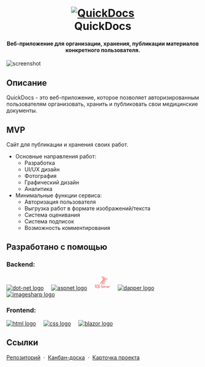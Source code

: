
<h1 align="center">
  <br>
  <a href="https://dev-hello-project.pantheonsite.io"><img src="https://dev-hello-project.pantheonsite.io/sites/default/files/3d4c5770c88b5b3ab7287096ea90fac7%20%282%29-Photoroom.png" alt="QuickDocs" width="200"></a>
  <br>
  QuickDocs
  <br>
</h1>

<h4 align="center">Веб-приложение для организации, хранения, публикации  материалов  конкретного пользователя.</h4>

![screenshot](https://i.postimg.cc/qqYWKS8q/image-translated-3.jpg)

## Описание
QuickDocs - это веб-приложение, которое позволяет авторизированным пользователям организовать, хранить и публиковать свои медицинские документы.
## MVP
Сайт для публикации и хранения своих работ.

* Основные направления работ:
  - Разработка
  - UI/UX дизайн
  - Фотография
  - Графический дизайн
  - Аналитика
* Минимальные функции сервиса:
  - Авторизация пользователя
  - Выгрузка работ в формате изображений/текста
  - Система оценивания
  - Система подписок
  - Возможность комментирования

## Разработано с помощью
<div align="left">
  <h3>Backend:</h3>
  <a href="https://dotnet.microsoft.com/en-us/"><img src="https://cdn.jsdelivr.net/gh/devicons/devicon/icons/dot-net/dot-net-plain-wordmark.svg" height="40" alt="dot-net logo"  /></a>
  <img width="12" />
  <a href="https://dotnet.microsoft.com/en-us/apps/aspnet"><img src="https://infogeek.in/assets/images/features/mvc.png" height="40" alt="aspnet logo"  /></a>
  <img width="12" />
  <a href="https://learn.microsoft.com/ru-ru/sql/ssms/download-sql-server-management-studio-ssms?view=sql-server-ver16"><img src="https://github.com/devicons/devicon/blob/v2.16.0/icons/microsoftsqlserver/microsoftsqlserver-plain-wordmark.svg" height="40" alt="mssql logo"  /></a>
  <img width="12" />
  <a href="https://dappertutorial.net/download"><img src="https://www.lluisfranco.com/images/posts/DapperLogo.png" height="40" alt="dapper logo"  /></a>
  <img width="12" />
  <a href="https://sixlabors.com/products/imagesharp/"><img src="https://avatars.githubusercontent.com/u/25224152?v=4&s=400" height="40" alt="imagesharp logo"  /></a>
  <img width="12" />
  </br>
  <h3>Frontend:</h3>
  <a href="https://www.w3.org/html/"><img src="https://fuzeservers.ru/wp-content/uploads/1/2/f/12fe80952f7ce58a3adc27c592b3a3c9.png" height="40" alt="html logo"  /></a>
  <img width="12" />
  <a href="https://www.w3.org/Style/CSS/Overview.en.html"><img src="https://gas-kvas.com/uploads/posts/2023-02/1675463201_gas-kvas-com-p-fonovii-risunok-v-css3-16.jpg" height="40" alt="css logo"  /></a>
  <img width="12" />
  <a href="https://dotnet.microsoft.com/en-us/apps/aspnet/web-apps/blazor"><img src="https://i0.wp.com/erhankocabuga.com/wp-content/uploads/2019/08/net-blazor.png?w=1400&ssl=1" height="40" alt="blazor logo"  /></a>
  <img width="12" />
</div>

## Ссылки

[Репозиторий](https://github.com/LN-KN/ShowWork) &nbsp;&middot;&nbsp;
[Канбан-доска](https://yougile.com/team/47cdad97f983/DIGITAL-PORTFOLIO/Задачи) &nbsp;&middot;&nbsp;
[Карточка проекта](https://project.ai-info.ru/sites/default/files/kartochka_proekta.pdf)
